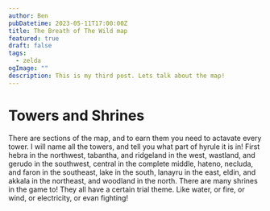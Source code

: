 ```yaml
---
author: Ben
pubDatetime: 2023-05-11T17:00:00Z
title: The Breath of The Wild map
featured: true
draft: false
tags:
  - zelda
ogImage: ""
description: This is my third post. Lets talk about the map!
---
```


# Towers and Shrines

There are sections of the map, and to earn them you need to actavate every tower. I will name all the towers, and tell you what part of hyrule it is in! First hebra in the northwest, tabantha, and ridgeland in the west, wastland, and gerudo in the southwest, central in the complete middle, hateno, necluda, and faron in the southeast, lake in the south, lanayru in the east, eldin, and akkala in the northeast, and woodland in the north. There are many shrines in the game to! They all have a certain trial theme. Like water, or fire, or wind, or electricity, or evan fighting!
